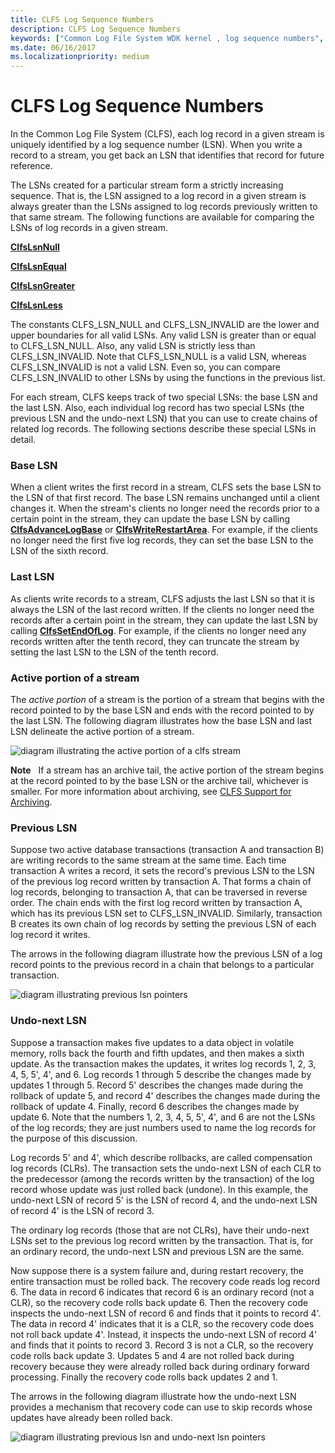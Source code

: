 ```yaml
---
title: CLFS Log Sequence Numbers
description: CLFS Log Sequence Numbers
keywords: ["Common Log File System WDK kernel , log sequence numbers", "CLFS WDK kernel , log sequence numbers", "log sequence numbers WDK CLFS", "LSNs WDK CLFS", "base LSNs WDK CLFS", "last LSNs WDK CLFS", "previous LSNs WDK CLFS", "undo-next LSNs WDK CLFS", "active stream portion WDK CLFS", "stream active portion WDK CLFS", "streams WDK CLFS"]
ms.date: 06/16/2017
ms.localizationpriority: medium
---
```


# CLFS Log Sequence Numbers





In the Common Log File System (CLFS), each log record in a given stream is uniquely identified by a log sequence number (LSN). When you write a record to a stream, you get back an LSN that identifies that record for future reference.

The LSNs created for a particular stream form a strictly increasing sequence. That is, the LSN assigned to a log record in a given stream is always greater than the LSNs assigned to log records previously written to that same stream. The following functions are available for comparing the LSNs of log records in a given stream.

[**ClfsLsnNull**](/windows-hardware/drivers/ddi/wdm/nf-wdm-clfslsnnull)

[**ClfsLsnEqual**](/windows-hardware/drivers/ddi/wdm/nf-wdm-clfslsnequal)

[**ClfsLsnGreater**](/windows-hardware/drivers/ddi/wdm/nf-wdm-clfslsngreater)

[**ClfsLsnLess**](/windows-hardware/drivers/ddi/wdm/nf-wdm-clfslsnless)

The constants CLFS\_LSN\_NULL and CLFS\_LSN\_INVALID are the lower and upper boundaries for all valid LSNs. Any valid LSN is greater than or equal to CLFS\_LSN\_NULL. Also, any valid LSN is strictly less than CLFS\_LSN\_INVALID. Note that CLFS\_LSN\_NULL is a valid LSN, whereas CLFS\_LSN\_INVALID is not a valid LSN. Even so, you can compare CLFS\_LSN\_INVALID to other LSNs by using the functions in the previous list.

For each stream, CLFS keeps track of two special LSNs: the base LSN and the last LSN. Also, each individual log record has two special LSNs (the previous LSN and the undo-next LSN) that you can use to create chains of related log records. The following sections describe these special LSNs in detail.

### Base LSN

When a client writes the first record in a stream, CLFS sets the base LSN to the LSN of that first record. The base LSN remains unchanged until a client changes it. When the stream's clients no longer need the records prior to a certain point in the stream, they can update the base LSN by calling [**ClfsAdvanceLogBase**](/windows-hardware/drivers/ddi/wdm/nf-wdm-clfsadvancelogbase) or [**ClfsWriteRestartArea**](/windows-hardware/drivers/ddi/wdm/nf-wdm-clfswriterestartarea). For example, if the clients no longer need the first five log records, they can set the base LSN to the LSN of the sixth record.

### Last LSN

As clients write records to a stream, CLFS adjusts the last LSN so that it is always the LSN of the last record written. If the clients no longer need the records after a certain point in the stream, they can update the last LSN by calling [**ClfsSetEndOfLog**](/windows-hardware/drivers/ddi/wdm/nf-wdm-clfssetendoflog). For example, if the clients no longer need any records written after the tenth record, they can truncate the stream by setting the last LSN to the LSN of the tenth record.

### Active portion of a stream

The *active portion* of a stream is the portion of a stream that begins with the record pointed to by the base LSN and ends with the record pointed to by the last LSN. The following diagram illustrates how the base LSN and last LSN delineate the active portion of a stream.

![diagram illustrating the active portion of a clfs stream](images/clfsactivelog.gif)

**Note**   If a stream has an archive tail, the active portion of the stream begins at the record pointed to by the base LSN or the archive tail, whichever is smaller. For more information about archiving, see [CLFS Support for Archiving](clfs-support-for-archiving.md).

 

### Previous LSN

Suppose two active database transactions (transaction A and transaction B) are writing records to the same stream at the same time. Each time transaction A writes a record, it sets the record's previous LSN to the LSN of the previous log record written by transaction A. That forms a chain of log records, belonging to transaction A, that can be traversed in reverse order. The chain ends with the first log record written by transaction A, which has its previous LSN set to CLFS\_LSN\_INVALID. Similarly, transaction B creates its own chain of log records by setting the previous LSN of each log record it writes.

The arrows in the following diagram illustrate how the previous LSN of a log record points to the previous record in a chain that belongs to a particular transaction.

![diagram illustrating previous lsn pointers](images/clfsrecordchains.gif)

### Undo-next LSN

Suppose a transaction makes five updates to a data object in volatile memory, rolls back the fourth and fifth updates, and then makes a sixth update. As the transaction makes the updates, it writes log records 1, 2, 3, 4, 5, 5', 4', and 6. Log records 1 through 5 describe the changes made by updates 1 through 5. Record 5' describes the changes made during the rollback of update 5, and record 4' describes the changes made during the rollback of update 4. Finally, record 6 describes the changes made by update 6. Note that the numbers 1, 2, 3, 4, 5, 5', 4', and 6 are not the LSNs of the log records; they are just numbers used to name the log records for the purpose of this discussion.

Log records 5' and 4', which describe rollbacks, are called compensation log records (CLRs). The transaction sets the undo-next LSN of each CLR to the predecessor (among the records written by the transaction) of the log record whose update was just rolled back (undone). In this example, the undo-next LSN of record 5' is the LSN of record 4, and the undo-next LSN of record 4' is the LSN of record 3.

The ordinary log records (those that are not CLRs), have their undo-next LSNs set to the previous log record written by the transaction. That is, for an ordinary record, the undo-next LSN and previous LSN are the same.

Now suppose there is a system failure and, during restart recovery, the entire transaction must be rolled back. The recovery code reads log record 6. The data in record 6 indicates that record 6 is an ordinary record (not a CLR), so the recovery code rolls back update 6. Then the recovery code inspects the undo-next LSN of record 6 and finds that it points to record 4'. The data in record 4' indicates that it is a CLR, so the recovery code does not roll back update 4'. Instead, it inspects the undo-next LSN of record 4' and finds that it points to record 3. Record 3 is not a CLR, so the recovery code rolls back update 3. Updates 5 and 4 are not rolled back during recovery because they were already rolled back during ordinary forward processing. Finally the recovery code rolls back updates 2 and 1.

The arrows in the following diagram illustrate how the undo-next LSN provides a mechanism that recovery code can use to skip records whose updates have already been rolled back.

![diagram illustrating previous lsn and undo-next lsn pointers](images/clfsundonext.gif)

 

